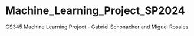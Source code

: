 # Machine_Learning_Project_SP2024
CS345 Machine Learning Project - Gabriel Schonacher and Miguel Rosales

